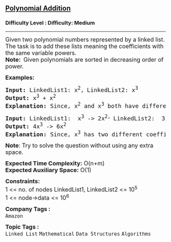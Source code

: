 <h2><a href="https://www.geeksforgeeks.org/problems/polynomial-addition/1?page=5&category=Linked%20List&sortBy=submissions">Polynomial Addition</a></h2><h3>Difficulty Level : Difficulty: Medium</h3><hr><div class="problems_problem_content__Xm_eO"><p><span style="font-size: 18px;">Given two polynomial numbers represented by a linked list. The task is to add these lists meaning the coefficients with the same variable powers.<br><strong>Note:</strong>&nbsp;</span>&nbsp;<span style="font-size: 18px;">G</span><span style="font-size: 18px;">iven polynomials are sorted in decreasing order of power.</span></p>
<p><span style="font-size: 18px;"><strong>Examples:</strong></span></p>
<pre><span style="font-size: 18px;"><strong>Input: </strong>LinkedList1: x<sup>2</sup>,<sup> </sup>LinkedList2: x<sup>3</sup>
<strong>Output: </strong>x<sup>3</sup> + x<sup>2</sup>
<strong>Explanation: </strong>Since, x<sup>2</sup> and x<sup>3</sup> both have different powers as 2 and 3. So, their coefficient can't be added up.</span>
</pre>
<pre><span style="font-size: 18px;"><strong>Input: </strong>LinkedList1:  x<sup>3</sup> -&gt; 2x<sup>2, </sup>LinkedList2:  3x<sup>3</sup> -&gt; 4x<sup>2</sup>
<strong>Output: </strong>4x<sup>3</sup> -&gt; 6x<sup>2</sup>
<strong>Explanation: </strong>Since, x<sup>3</sup> has two different coefficients as 3 and 1. Adding them up will lead to 4x<sup>3</sup>. Also, x<sup>2</sup> has two coefficients as 4 and 2. So, adding them up will give 6x<sup>2</sup>.</span></pre>
<p><span style="font-size: 18px;"><strong>Note</strong>: Try to solve the question without using any extra space.</span></p>
<p><span style="font-size: 18px;"><strong>Expected Time Complexity:</strong> O(n+m)<br><strong>Expected Auxiliary Space:</strong>&nbsp;O(1)</span></p>
<p><span style="font-size: 18px;"><strong>Constraints:</strong><br>1 &lt;= no. of nodes LinkedList1, LinkedList2 &lt;= 10<sup>5</sup><br>1 &lt;= node-&gt;data &lt;= 10<sup>6</sup></span></p></div><p><span style=font-size:18px><strong>Company Tags : </strong><br><code>Amazon</code>&nbsp;<br><p><span style=font-size:18px><strong>Topic Tags : </strong><br><code>Linked List</code>&nbsp;<code>Mathematical</code>&nbsp;<code>Data Structures</code>&nbsp;<code>Algorithms</code>&nbsp;
